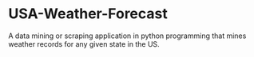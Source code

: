 # USA-Weather-Forecast
A data mining or scraping application in python programming that mines weather records for any given state in the US.
